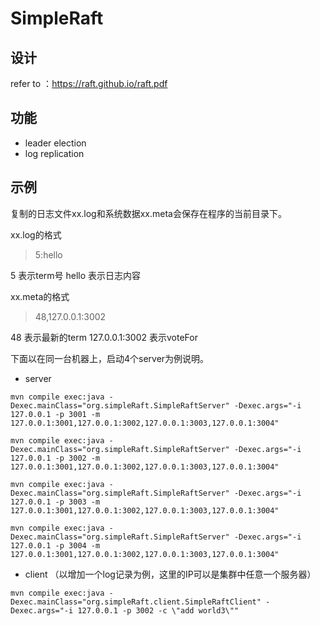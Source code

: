 # SimpleRaft

## 设计
refer to ：https://raft.github.io/raft.pdf

## 功能
- leader election
- log replication


## 示例

复制的日志文件xx.log和系统数据xx.meta会保存在程序的当前目录下。

xx.log的格式
> 5:hello

5 表示term号
hello 表示日志内容

xx.meta的格式
>48,127.0.0.1:3002

48 表示最新的term
127.0.0.1:3002 表示voteFor

下面以在同一台机器上，启动4个server为例说明。

- server

`
  mvn compile exec:java -Dexec.mainClass="org.simpleRaft.SimpleRaftServer" -Dexec.args="-i 127.0.0.1 -p 3001 -m 127.0.0.1:3001,127.0.0.1:3002,127.0.0.1:3003,127.0.0.1:3004"
`

`
  mvn compile exec:java -Dexec.mainClass="org.simpleRaft.SimpleRaftServer" -Dexec.args="-i 127.0.0.1 -p 3002 -m 127.0.0.1:3001,127.0.0.1:3002,127.0.0.1:3003,127.0.0.1:3004"
`

`
  mvn compile exec:java -Dexec.mainClass="org.simpleRaft.SimpleRaftServer" -Dexec.args="-i 127.0.0.1 -p 3003 -m 127.0.0.1:3001,127.0.0.1:3002,127.0.0.1:3003,127.0.0.1:3004"
`

`
  mvn compile exec:java -Dexec.mainClass="org.simpleRaft.SimpleRaftServer" -Dexec.args="-i 127.0.0.1 -p 3004 -m 127.0.0.1:3001,127.0.0.1:3002,127.0.0.1:3003,127.0.0.1:3004"
`

- client （以增加一个log记录为例，这里的IP可以是集群中任意一个服务器）

`
 mvn compile exec:java -Dexec.mainClass="org.simpleRaft.client.SimpleRaftClient" -Dexec.args="-i 127.0.0.1 -p 3002 -c \"add world3\""
 `
 
